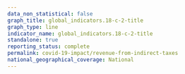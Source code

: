 ```yaml
---
data_non_statistical: false
graph_title: global_indicators.18-c-2-title
graph_type: line
indicator_name: global_indicators.18-c-2-title
standalone: true
reporting_status: complete
permalink: covid-19-impact/revenue-from-indirect-taxes
national_geographical_coverage: National
---
```

